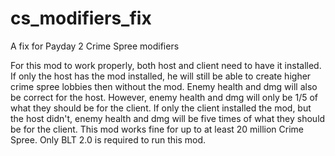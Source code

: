 # cs_modifiers_fix
A fix for Payday 2 Crime Spree modifiers

For this mod to work properly, both host and client need to have it installed.
If only the host has the mod installed, he will still be able to create higher crime spree lobbies then without the mod. Enemy health and dmg will also be correct for the host. However, enemy health and dmg will only be 1/5 of what they should be for the client.
If only the client installed the mod, but the host didn't, enemy health and dmg will be five times of what they should be for the client.
This mod works fine for up to at least 20 million Crime Spree.
Only BLT 2.0 is required to run this mod.

